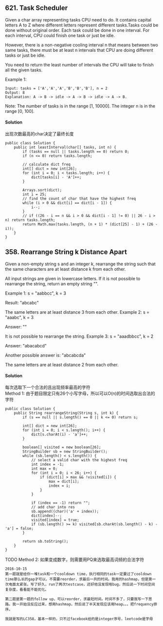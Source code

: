 ## 621. Task Scheduler
Given a char array representing tasks CPU need to do. It contains capital letters A to Z where different letters represent different tasks.Tasks could be done without original order. Each task could be done in one interval. For each interval, CPU could finish one task or just be idle.

However, there is a non-negative cooling interval n that means between two same tasks, there must be at least n intervals that CPU are doing different tasks or just be idle.

You need to return the least number of intervals the CPU will take to finish all the given tasks.

Example 1:
~~~
Input: tasks = ['A','A','A','B','B','B'], n = 2
Output: 8
Explanation: A -> B -> idle -> A -> B -> idle -> A -> B.
~~~

Note:
The number of tasks is in the range [1, 10000].
The integer n is in the range [0, 100].

#### Solution
出现次数最高的char决定了最终长度
~~~
public class Solution {
    public int leastInterval(char[] tasks, int n) {
        if (tasks == null || tasks.length == 0) return 0;
        if (n <= 0) return tasks.length;

        // calculate dict freq
        int[] dict = new int[26];
        for (int i = 0; i < tasks.length; i++) {
            dict[tasks[i] - 'A']++;
        }

        Arrays.sort(dict);
        int i = 25;
        // find the count of char that have the highest freq
        while (i > 0 && dict[i] == dict[i - 1]) {
            i--;
        }
        // if ((26 - i == n && i > 0 && dict[i - 1] != 0) || 26 - i > n) return tasks.length;
        return Math.max(tasks.length, (n + 1) * (dict[25] - 1) + (26 - i));
    }
}
~~~

## 358. Rearrange String k Distance Apart
Given a non-empty string s and an integer k, rearrange the string such that the same characters are at least distance k from each other.

All input strings are given in lowercase letters. If it is not possible to rearrange the string, return an empty string "".

Example 1:
s = "aabbcc", k = 3

Result: "abcabc"

The same letters are at least distance 3 from each other.
Example 2:
s = "aaabc", k = 3

Answer: ""

It is not possible to rearrange the string.
Example 3:
s = "aaadbbcc", k = 2

Answer: "abacabcd"

Another possible answer is: "abcabcda"

The same letters are at least distance 2 from each other.

#### Solution
每次选取下一个合法的且出现频率最高的字符 <br>
Method 1: 由于题目限定只有26个小写字母，所以可以O(n)的时间选取出合法的字符
~~~
public class Solution {
    public String rearrangeString(String s, int k) {
        if (s == null || s.length() == 0 || k <= 0) return s;

        int[] dict = new int[26];
        for (int i = 0; i < s.length(); i++) {
            dict[s.charAt(i) - 'a']++;
        }

        boolean[] visited = new boolean[26];
        StringBuilder sb = new StringBuilder();
        while (sb.length() < s.length()) {
            // select a valid char with the highest freq
            int index = -1;
            int max = 0;
            for (int i = 0; i < 26; i++) {
                if (dict[i] > max && !visited[i]) {
                    max = dict[i];
                    index = i;
                }
            }

            if (index == -1) return "";
            // add char into res
            sb.append((char)('a' + index));
            dict[index]--;
            visited[index] = true;
            if (sb.length() >= k) visited[sb.charAt(sb.length() - k) - 'a'] = false;
        }

        return sb.toString();
    }
}
~~~

TODO Method 2: 如果变成数字，则需要用PQ来选取最高词频的合法字符


~~~
2016-10-15
第一题就是给你一堆task和一个cooldown time，执行相同的task一定要过了cooldown time那么长的gap才可以，不需要reorder，求最后一共的时间。我用的hashmap，但是第一次电面太紧张，写了好久，run了两次testcase，还好他没发现啥bug，然后说一下时间空间复杂度，看看能不能优化。

第二题是第一题的follow up，可以reorder，求最短时间。时间不多了，只要我写一下思路。我一开始没反应过来，想用hashmap，然后说了半天发现应该用heap。。。把frequency排序。

我就是写的LC358，基本一样的，只不过facebook给的是integer序号，leetcode是字母
~~~
